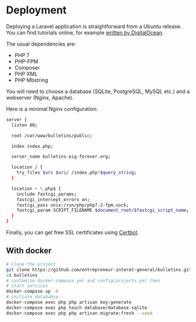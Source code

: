 # Deployment
Deploying a Laravel application is straightforward from a Ubuntu release. You can find tutorials online, for example [written by DigitalOcean](https://www.digitalocean.com/community/tutorials/how-to-deploy-a-laravel-application-with-nginx-on-ubuntu-16-04).

The usual dependencies are:
- PHP 7
- PHP-FPM
- Composer
- PHP XML
- PHP Mbstring

You will need to choose a database (SQLite, PostgreSQL, MySQL etc.) and a webserver (Nginx, Apache).

Here is a minimal Nginx configuration:
```sh
server {
  listen 80;

  root /var/www/bulletins/public;

  index index.php;

  server_name bulletins.eig-forever.org;

  location / {
    try_files $uri $uri/ /index.php?$query_string;
  }

  location ~ \.php$ {
    include fastcgi_params;                
    fastcgi_intercept_errors on;
    fastcgi_pass unix:/run/php/php7.2-fpm.sock;
    fastcgi_param SCRIPT_FILENAME $document_root/$fastcgi_script_name;
  }
}
```

Finally, you can get free SSL certificates using [Certbot](https://certbot.eff.org/).

## With docker

```sh
# Clone the project
git clone https://github.com/entrepreneur-interet-general/bulletins.git
cd bulletins
# customize docker-compose.yml and config/projects.yml then
# start services
docker-compose up -d
# initiate datababse
docker-compose exec php php artisan key:generate
docker-compose exec php touch database/database.sqlite
docker-compose exec php php artisan migrate:fresh --seed
```

